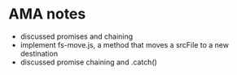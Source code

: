 # AMA notes

* discussed promises and chaining
* implement fs-move.js, a method that moves a srcFile to a new destination
* discussed promise chaining and .catch() 
